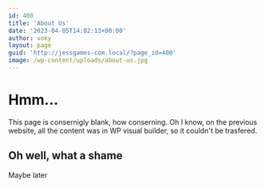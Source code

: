 ```yaml
---
id: 400
title: 'About Us'
date: '2023-04-05T14:02:13+00:00'
author: voky
layout: page
guid: 'http://jessgames-com.local/?page_id=400'
image: /wp-content/uploads/about-us.jpg
---
```


# Hmm...
This page is consernigly blank, how conserning.
Oh I know, on the previous website, all the content was in WP visual builder, so it couldn't be trasfered.
## Oh well, what a shame
Maybe later